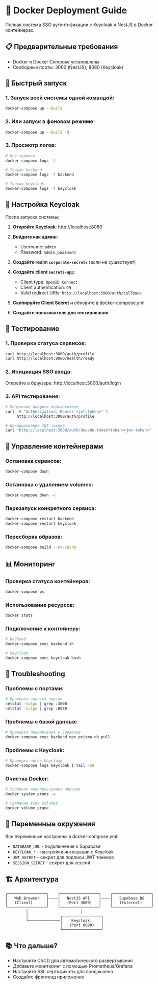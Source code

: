 # 🚀 Docker Deployment Guide

Полная система SSO аутентификации с Keycloak и NestJS в Docker контейнерах.

## 📋 Предварительные требования

- Docker и Docker Compose установлены
- Свободные порты: 3000 (NestJS), 8080 (Keycloak)

## 🚀 Быстрый запуск

### 1. Запуск всей системы одной командой:

```bash
docker-compose up --build
```

### 2. Или запуск в фоновом режиме:

```bash
docker-compose up --build -d
```

### 3. Просмотр логов:

```bash
# Все сервисы
docker-compose logs -f

# Только backend
docker-compose logs -f backend

# Только keycloak
docker-compose logs -f keycloak
```

## 🔧 Настройка Keycloak

После запуска системы:

1. **Откройте Keycloak**: http://localhost:8080
2. **Войдите как админ**:
   - Username: `admin`
   - Password: `admin_password`

3. **Создайте realm `corporate-secrets`** (если не существует)

4. **Создайте client `secrets-app`**:
   - Client type: `OpenID Connect`
   - Client authentication: `ON`
   - Valid redirect URIs: `http://localhost:3000/auth/callback`

5. **Скопируйте Client Secret** и обновите в docker-compose.yml

6. **Создайте пользователя для тестирования**

## 🧪 Тестирование

### 1. Проверка статуса сервисов:

```bash
curl http://localhost:3000/auth/profile
curl http://localhost:8080/health/ready
```

### 2. Инициация SSO входа:

Откройте в браузере: http://localhost:3000/auth/login

### 3. API тестирование:

```bash
# Получение профиля пользователя
curl -H "Authorization: Bearer <jwt-token>" \
     http://localhost:3000/auth/profile

# Декодирование JWT токена
curl "http://localhost:3000/auth/decode-token?token=<jwt-token>"
```

## 🔄 Управление контейнерами

### Остановка сервисов:

```bash
docker-compose down
```

### Остановка с удалением volumes:

```bash
docker-compose down -v
```

### Перезапуск конкретного сервиса:

```bash
docker-compose restart backend
docker-compose restart keycloak
```

### Пересборка образов:

```bash
docker-compose build --no-cache
```

## 📊 Мониторинг

### Проверка статуса контейнеров:

```bash
docker-compose ps
```

### Использование ресурсов:

```bash
docker stats
```

### Подключение к контейнеру:

```bash
# Backend
docker-compose exec backend sh

# Keycloak
docker-compose exec keycloak bash
```

## 🐛 Troubleshooting

### Проблемы с портами:

```bash
# Проверка занятых портов
netstat -tulpn | grep :3000
netstat -tulpn | grep :8080
```

### Проблемы с базой данных:

```bash
# Проверка подключения к Supabase
docker-compose exec backend npx prisma db pull
```

### Проблемы с Keycloak:

```bash
# Проверка логов Keycloak
docker-compose logs keycloak | tail -50
```

### Очистка Docker:

```bash
# Удаление неиспользуемых образов
docker system prune -a

# Удаление всех volumes
docker volume prune
```

## 🔧 Переменные окружения

Все переменные настроены в docker-compose.yml:

- `DATABASE_URL` - подключение к Supabase
- `KEYCLOAK_*` - настройки интеграции с Keycloak
- `JWT_SECRET` - секрет для подписи JWT токенов
- `SESSION_SECRET` - секрет для сессий

## 🏗️ Архитектура

```
┌─────────────────┐    ┌─────────────────┐    ┌─────────────────┐
│   Web Browser   │────│   NestJS API    │────│   Supabase DB   │
│   (Client)      │    │   (Port 3000)   │    │   (External)    │
└─────────────────┘    └─────────────────┘    └─────────────────┘
         │                       │
         │              ┌─────────────────┐
         └──────────────│    Keycloak     │
                        │   (Port 8080)   │
                        └─────────────────┘
```

## 📚 Что дальше?

- Настройте CI/CD для автоматического развертывания
- Добавьте мониторинг с помощью Prometheus/Grafana
- Настройте SSL сертификаты для продакшена
- Создайте фронтенд приложение

